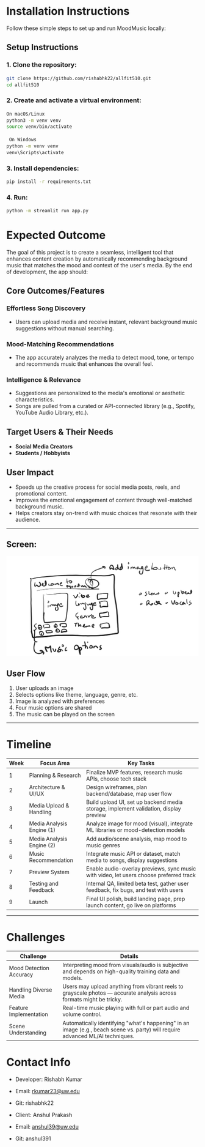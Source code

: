 # Installation Instructions

Follow these simple steps to set up and run MoodMusic locally:


## Setup Instructions

### 1. Clone the repository:
```bash
git clone https://github.com/rishabhk22/allfit510.git
cd allfit510
```

### 2. Create and activate a virtual environment:
```bash
On macOS/Linux
python3 -m venv venv
source venv/bin/activate

 On Windows
python -m venv venv
venv\Scripts\activate
```

### 3. Install dependencies:
```bash
pip install -r requirements.txt
```
### 4. Run:
```bash
python -m streamlit run app.py
```

# Expected Outcome

The goal of this project is to create a seamless, intelligent tool that enhances content creation by automatically recommending background music that matches the mood and context of the user's media. By the end of development, the app should:

## Core Outcomes/Features

### Effortless Song Discovery
- Users can upload media and receive instant, relevant background music suggestions without manual searching.

### Mood-Matching Recommendations
- The app accurately analyzes the media to detect mood, tone, or tempo and recommends music that enhances the overall feel.

### Intelligence & Relevance
- Suggestions are personalized to the media's emotional or aesthetic characteristics.
- Songs are pulled from a curated or API-connected library (e.g., Spotify, YouTube Audio Library, etc.).

## Target Users & Their Needs

- **Social Media Creators**
- **Students / Hobbyists**

## User Impact

- Speeds up the creative process for social media posts, reels, and promotional content.
- Improves the emotional engagement of content through well-matched background music.
- Helps creators stay on-trend with music choices that resonate with their audience.

---

## Screen:
![Mood Music UI](https://raw.githubusercontent.com/Anshul391/mood_music/main/MoodMusic1.png)


## User Flow

1. User uploads an image  
2. Selects options like theme, language, genre, etc.  
3. Image is analyzed with preferences  
4. Four music options are shared  
5. The music can be played on the screen  

---

# Timeline

| Week | Focus Area                | Key Tasks                                                                 |
|------|---------------------------|---------------------------------------------------------------------------|
| 1    | Planning & Research       | Finalize MVP features, research music APIs, choose tech stack             |
| 2    | Architecture & UI/UX     | Design wireframes, plan backend/database, map user flow                   |
| 3    | Media Upload & Handling  | Build upload UI, set up backend media storage, implement validation, display preview |
| 4    | Media Analysis Engine (1) | Analyze image for mood (visual), integrate ML libraries or mood-detection models |
| 5    | Media Analysis Engine (2) | Add audio/scene analysis, map mood to music genres                        |
| 6    | Music Recommendation      | Integrate music API or dataset, match media to songs, display suggestions |
| 7    | Preview System            | Enable audio-overlay previews, sync music with video, let users choose preferred track |
| 8    | Testing and Feedback      | Internal QA, limited beta test, gather user feedback, fix bugs, and test with users |
| 9    | Launch                    | Final UI polish, build landing page, prep launch content, go live on platforms |

---

# Challenges

| Challenge                | Details                                                                 |
|-------------------------|-------------------------------------------------------------------------|
| Mood Detection Accuracy | Interpreting mood from visuals/audio is subjective and depends on high-quality training data and models. |
| Handling Diverse Media  | Users may upload anything from vibrant reels to grayscale photos — accurate analysis across formats might be tricky. |
| Feature Implementation  | Real-time music playing with full or part audio and volume control.     |
| Scene Understanding     | Automatically identifying "what's happening" in an image (e.g., beach scene vs. party) will require advanced ML/AI techniques. |


# Contact Info
- Developer: Rishabh Kumar
- Email: rkumar23@uw.edu
- Git: rishabhk22

- Client: Anshul Prakash
- Email: anshul39@uw.edu
- Git: anshul391

